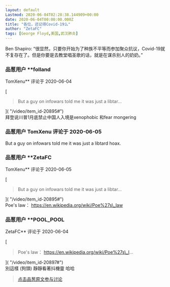 ```yaml
---
layout: default
Lastmod: 2020-06-04T02:28:38.144909+00:00
date: 2020-06-04T00:00:00.000Z
title: "各位，还记得Covid-19么"
author: "ZetaFC"
tags: [George Floyd,美国,武汉肺炎]
---
```


Ben Shapiro: “很显然，只要你开始为了种族不平等而参加聚众抗议，Covid-19就不复存在了。但是你要是去教堂唱圣歌的话，就是在谋杀别人的奶奶。”

            
### 品葱用户 **folland 
TomXenu** 评论于 2020-06-04
        
[

> But a guy on infowars told me it was just a libtar...

]( "/video/item_id-20895#")  
拜登说川普1月底禁止中国人入境是xenophobic 和fear mongering
        


            
### 品葱用户 **TomXenu** 评论于 2020-06-05
        
But a guy on infowars told me it was just a libtard hoax.
        


            
### 品葱用户 **ZetaFC 
TomXenu** 评论于 2020-06-05
        
[

> But a guy on infowars told me it was just a libtar...

]( "/video/item_id-20895#")  
Poe's law： https://en.wikipedia.org/wiki/Poe%27s\_law
        


            
### 品葱用户 **POOL_POOL 
ZetaFC** 评论于 2020-06-04
        
[

> Poe's law： https://en.wikipedia.org/wiki/Poe%27s\_l...

]( "/video/item_id-20897#")  
別這樣 (狗頭) 靜靜看著抖機靈 哈哈
        






> [点击品葱原文参与讨论](https://pincong.rocks/video/id-2266__sort_key-agree_count__sort-DESC)

